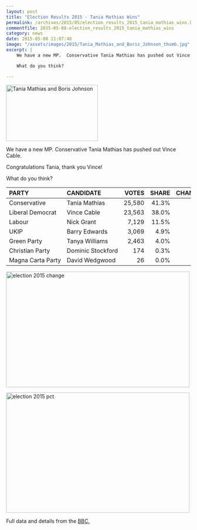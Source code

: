 ```yaml
---
layout: post
title: "Election Results 2015 - Tania Mathias Wins"
permalink: /archives/2015/05/election_results_2015_tania_mathias_wins.html
commentfile: 2015-05-08-election_results_2015_tania_mathias_wins
category: news
date: 2015-05-08 21:07:48
image: "/assets/images/2015/Tania_Mathias_and_Boris_Johnson_thumb.jpg"
excerpt: |
    We have a new MP.  Conservative Tania Mathias has pushed out Vince Cable.

    What do you think?

---
```


<a href="/assets/images/2015/Tania_Mathias_and_Boris_Johnson.jpg" title="See larger version of - Tania Mathias and Boris Johnson"><img src="/assets/images/2015/Tania_Mathias_and_Boris_Johnson_thumb.jpg" width="250" height="153" alt="Tania Mathias and Boris Johnson" class="photo right" /></a>

We have a new MP. Conservative Tania Mathias has pushed out Vince Cable.

Congratulations Tania, thank you Vince!

What do you think?

| PARTY                       | CANDIDATE              | VOTES  | SHARE | CHANGE&nbsp;v.2010 |
|:----------------------------|:-----------------------|-------:|------:|-------------------:|
| Conservative                | Tania&nbsp;Mathias     | 25,580 | 41.3% | +7.2%              |
| Liberal&nbsp;Democrat       | Vince&nbsp;Cable       | 23,563 | 38.0% | -16.4%             |
| Labour                      | Nick&nbsp;Grant        | 7,129  | 11.5% | +3.8%              |
| UKIP                        | Barry&nbsp;Edwards     | 3,069  | 4.9%  | +3.5%              |
| Green&nbsp;Party            | Tanya&nbsp;Williams    | 2,463  | 4.0%  | +2.8%              |
| Christian&nbsp;Party        | Dominic&nbsp;Stockford | 174    | 0.3%  | +0.3%              |
| Magna&nbsp;Carta&nbsp;Party | David&nbsp;Wedgwood    | 26     | 0.0%  | 0.0%               |

<a href="/assets/images/2015/election-2015-change.png" title="See larger version of - election 2015 change"><img src="/assets/images/2015/election-2015-change_thumb.png" width="500" height="315" alt="election 2015 change" class="photo center" /></a>

<a href="/assets/images/2015/election_2015_pct.png" title="See larger version of - election 2015 pct"><img src="/assets/images/2015/election_2015_pct_thumb.png" width="500" height="327" alt="election 2015 pct" class="photo center" /></a>

Full data and details from the [BBC.](http://www.bbc.co.uk/news/politics/constituencies/E14001005)
